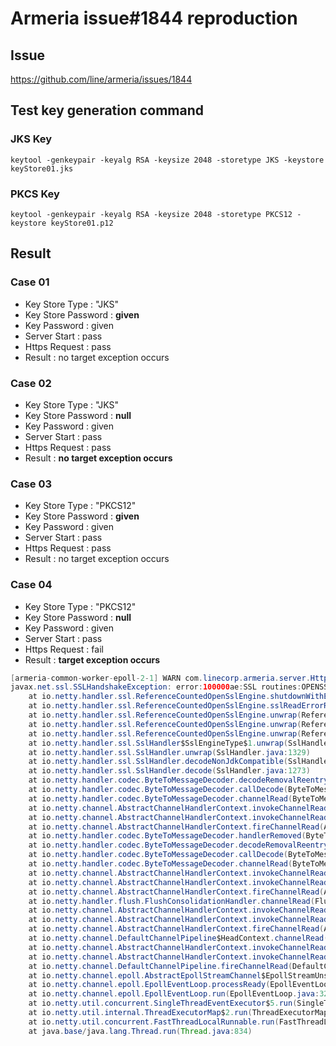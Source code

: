 # Armeria issue#1844 reproduction
## Issue
https://github.com/line/armeria/issues/1844
## Test key generation command
### JKS Key
```
keytool -genkeypair -keyalg RSA -keysize 2048 -storetype JKS -keystore keyStore01.jks
```
### PKCS Key
```
keytool -genkeypair -keyalg RSA -keysize 2048 -storetype PKCS12 -keystore keyStore01.p12
```
## Result
### Case 01
* Key Store Type : "JKS"
* Key Store Password : **given**
* Key Password : given
* Server Start : pass
* Https Request : pass
* Result : no target exception occurs
### Case 02
* Key Store Type : "JKS"
* Key Store Password : **null**
* Key Password : given
* Server Start : pass
* Https Request : pass
* Result : **no target exception occurs**
### Case 03
* Key Store Type : "PKCS12"
* Key Store Password : **given**
* Key Password : given
* Server Start : pass
* Https Request : pass
* Result : no target exception occurs
### Case 04
* Key Store Type : "PKCS12"
* Key Store Password : **null**
* Key Password : given
* Server Start : pass
* Https Request : fail
* Result : **target exception occurs**
``` java
[armeria-common-worker-epoll-2-1] WARN com.linecorp.armeria.server.HttpServerPipelineConfigurator - [id: 0x3b82c32a, L:/127.0.0.1:8081 - R:/127.0.0.1:41596] TLS handshake failed:
javax.net.ssl.SSLHandshakeException: error:100000ae:SSL routines:OPENSSL_internal:NO_CERTIFICATE_SET
	at io.netty.handler.ssl.ReferenceCountedOpenSslEngine.shutdownWithError(ReferenceCountedOpenSslEngine.java:965)
	at io.netty.handler.ssl.ReferenceCountedOpenSslEngine.sslReadErrorResult(ReferenceCountedOpenSslEngine.java:1231)
	at io.netty.handler.ssl.ReferenceCountedOpenSslEngine.unwrap(ReferenceCountedOpenSslEngine.java:1185)
	at io.netty.handler.ssl.ReferenceCountedOpenSslEngine.unwrap(ReferenceCountedOpenSslEngine.java:1256)
	at io.netty.handler.ssl.ReferenceCountedOpenSslEngine.unwrap(ReferenceCountedOpenSslEngine.java:1299)
	at io.netty.handler.ssl.SslHandler$SslEngineType$1.unwrap(SslHandler.java:204)
	at io.netty.handler.ssl.SslHandler.unwrap(SslHandler.java:1329)
	at io.netty.handler.ssl.SslHandler.decodeNonJdkCompatible(SslHandler.java:1236)
	at io.netty.handler.ssl.SslHandler.decode(SslHandler.java:1273)
	at io.netty.handler.codec.ByteToMessageDecoder.decodeRemovalReentryProtection(ByteToMessageDecoder.java:505)
	at io.netty.handler.codec.ByteToMessageDecoder.callDecode(ByteToMessageDecoder.java:444)
	at io.netty.handler.codec.ByteToMessageDecoder.channelRead(ByteToMessageDecoder.java:283)
	at io.netty.channel.AbstractChannelHandlerContext.invokeChannelRead(AbstractChannelHandlerContext.java:374)
	at io.netty.channel.AbstractChannelHandlerContext.invokeChannelRead(AbstractChannelHandlerContext.java:360)
	at io.netty.channel.AbstractChannelHandlerContext.fireChannelRead(AbstractChannelHandlerContext.java:352)
	at io.netty.handler.codec.ByteToMessageDecoder.handlerRemoved(ByteToMessageDecoder.java:256)
	at io.netty.handler.codec.ByteToMessageDecoder.decodeRemovalReentryProtection(ByteToMessageDecoder.java:510)
	at io.netty.handler.codec.ByteToMessageDecoder.callDecode(ByteToMessageDecoder.java:444)
	at io.netty.handler.codec.ByteToMessageDecoder.channelRead(ByteToMessageDecoder.java:283)
	at io.netty.channel.AbstractChannelHandlerContext.invokeChannelRead(AbstractChannelHandlerContext.java:374)
	at io.netty.channel.AbstractChannelHandlerContext.invokeChannelRead(AbstractChannelHandlerContext.java:360)
	at io.netty.channel.AbstractChannelHandlerContext.fireChannelRead(AbstractChannelHandlerContext.java:352)
	at io.netty.handler.flush.FlushConsolidationHandler.channelRead(FlushConsolidationHandler.java:154)
	at io.netty.channel.AbstractChannelHandlerContext.invokeChannelRead(AbstractChannelHandlerContext.java:374)
	at io.netty.channel.AbstractChannelHandlerContext.invokeChannelRead(AbstractChannelHandlerContext.java:360)
	at io.netty.channel.AbstractChannelHandlerContext.fireChannelRead(AbstractChannelHandlerContext.java:352)
	at io.netty.channel.DefaultChannelPipeline$HeadContext.channelRead(DefaultChannelPipeline.java:1421)
	at io.netty.channel.AbstractChannelHandlerContext.invokeChannelRead(AbstractChannelHandlerContext.java:374)
	at io.netty.channel.AbstractChannelHandlerContext.invokeChannelRead(AbstractChannelHandlerContext.java:360)
	at io.netty.channel.DefaultChannelPipeline.fireChannelRead(DefaultChannelPipeline.java:930)
	at io.netty.channel.epoll.AbstractEpollStreamChannel$EpollStreamUnsafe.epollInReady(AbstractEpollStreamChannel.java:794)
	at io.netty.channel.epoll.EpollEventLoop.processReady(EpollEventLoop.java:424)
	at io.netty.channel.epoll.EpollEventLoop.run(EpollEventLoop.java:326)
	at io.netty.util.concurrent.SingleThreadEventExecutor$5.run(SingleThreadEventExecutor.java:918)
	at io.netty.util.internal.ThreadExecutorMap$2.run(ThreadExecutorMap.java:74)
	at io.netty.util.concurrent.FastThreadLocalRunnable.run(FastThreadLocalRunnable.java:30)
	at java.base/java.lang.Thread.run(Thread.java:834)
```
